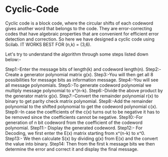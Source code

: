 # Cyclic-Code
Cyclic code is a block code, where the circular shifts of each codeword gives another word that belongs to the code. They are error-correcting codes that have algebraic properties that are convenient for efficient error detection and correction.
So here we have designed a cyclic code using Scilab.
IT WORKS BEST FOR (n,k) = (3,6).


Let's try to understand the algorithm through some steps listed down below:-

Step1:-Enter the message bits of length(k) and codeword length(n).
Step2:-Create a generator polynomial matrix g(x).
Step3:-You will then get all 8 possibilities for message bits as information message.
Step4:-You will see all message polynomials.
Step5:-To generate codeword polynomial we multiply message polynomial to x^(n-k).
Step6:-Divide the above product by the generator matrix g(x).
Step7:-Convert the remainder polynomial r(x) to binary to get parity check matrix polynomial.
Step8:-Add the remainder polynomial to the shifted polynomial to get the codeword polynomial c(x).
Step9:-In case the coefficients of the c(x) turns out to be negative it has to be removed
       since the coefficients cannot be negative.
Step10:-For generation of n bit codeword from the coefficient of the codeword polynomial.
Step11:- Display the generated codeword.
Step12:- For Decoding, we first enter the E(x) matrix starting from x^(n-k) to x^0.
Step13:- We then calculate S(x) by dividing g(x) from E(x) and the convert the value into binary.
Step14: Then from the first k message bits we then determine the error and correct it and display the final message.
